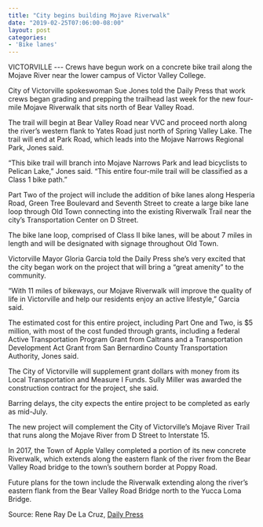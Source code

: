 ```yaml
---
title: "City begins building Mojave Riverwalk"
date: "2019-02-25T07:06:00-08:00"
layout: post
categories:
- 'Bike lanes'
---
```


VICTORVILLE --- Crews have begun work on a concrete bike trail along the Mojave River near the lower campus of Victor Valley College.

City of Victorville spokeswoman Sue Jones told the Daily Press that work crews began grading and prepping the trailhead last week for the new four-mile Mojave Riverwalk that sits north of Bear Valley Road.

The trail will begin at Bear Valley Road near VVC and proceed north along the river’s western flank to Yates Road just north of Spring Valley Lake. The trail will end at Park Road, which leads into the Mojave Narrows Regional Park, Jones said.

“This bike trail will branch into Mojave Narrows Park and lead bicyclists to Pelican Lake,” Jones said. “This entire four-mile trail will be classified as a Class 1 bike path.”

Part Two of the project will include the addition of bike lanes along Hesperia Road, Green Tree Boulevard and Seventh Street to create a large bike lane loop through Old Town connecting into the existing Riverwalk Trail near the city’s Transportation Center on D Street.

The bike lane loop, comprised of Class II bike lanes, will be about 7 miles in length and will be designated with signage throughout Old Town.

Victorville Mayor Gloria Garcia told the Daily Press she’s very excited that the city began work on the project that will bring a “great amenity” to the community.

“With 11 miles of bikeways, our Mojave Riverwalk will improve the quality of life in Victorville and help our residents enjoy an active lifestyle,” Garcia said.

The estimated cost for this entire project, including Part One and Two, is $5 million, with most of the cost funded through grants, including a federal Active Transportation Program Grant from Caltrans and a Transportation Development Act Grant from San Bernardino County Transportation Authority, Jones said.

The City of Victorville will supplement grant dollars with money from its Local Transportation and Measure I Funds. Sully Miller was awarded the construction contract for the project, she said.

Barring delays, the city expects the entire project to be completed as early as mid-July.

The new project will complement the City of Victorville’s Mojave River Trail that runs along the Mojave River from D Street to Interstate 15.

In 2017, the Town of Apple Valley completed a portion of its new concrete Riverwalk, which extends along the eastern flank of the river from the Bear Valley Road bridge to the town’s southern border at Poppy Road.

Future plans for the town include the Riverwalk extending along the river’s eastern flank from the Bear Valley Road Bridge north to the Yucca Loma Bridge.

Source: Rene Ray De La Cruz, [Daily Press](https://www.vvdailypress.com/news/20190225/city-begins-building-mojave-riverwalk)